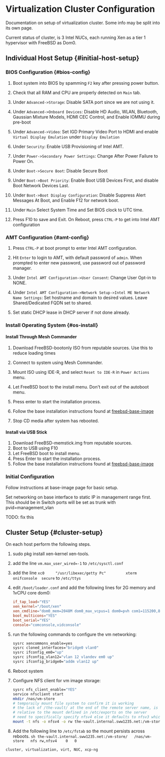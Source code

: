 # Virtualization Cluster Configuration

Documentation on setup of virtualization cluster. Some info may be split into
its own page.

Current status of cluster, is 3 Intel NUCs, each running Xen as a tier 1
hypervisor with FreeBSD as Dom0.

## Individual Host Setup {#initial-host-setup}

### BIOS Configuration {#bios-config}

1.	Boot system into BIOS by spamming `F2` key after pressing power button.

2.	Check that all RAM and CPU are properly detected on `Main` tab.

3.	Under `Advanced->Storage`: Disable SATA port since we are not using it.

4.	Under `Advanced->Onboard Devices`: Disable HD Audio, WLAN, Bluetooth,
	Gaussian Mixture Models, HDMI CEC Control, and Enable IOMMU during pre-boot

5.	Under `Advanced->Video`: Set IGD Primary Video Port to HDMI and enable
	`Virtual Display Emulation` under `Display Emulation`

6.	Under `Security`: Enable USB Provisioning of Intel AMT.

7.	Under `Power->Secondary Power Settings`: Change After Power Failure to
	Power On.

8.	Under `Boot->Secure Boot`: Disable Secure Boot

9.	Under `Boot->Boot Priority`: Enable Boot USB Devices First, and disable
	Boot Network Devices Last.

10.	Under `Boot->Boot Display Configuration`: Disable Suppress Alert
	Messages At Boot, and Enable F12 for network boot.

11.	Under `Main` Select System Time and Set BIOS clock to UTC time.

12.	Press F10 to save and Exit. On Reboot, press `CTRL-P` to get into Intel AMT configuration

### AMT Configuration {#amt-config}

1.	Press `CTRL-P` at boot prompt to enter Intel AMT configuration.

2.	Hit `Enter` to login to AMT, with default password of `admin`. When
	prompted to enter new password, use password out of password manager.

3.	Under `Intel AMT Configuration->User Consent`: Change User Opt-in to NONE.

4.	Under `Intel AMT Configuration->Network Setup->Intel ME Network Name
	Settings`: Set hostname and domain to desired values. Leave
	Shared/Dedicated FQDN set to shared.

5.	Set static DHCP lease in DHCP server if not done already.

### Install Operating System {#os-install}

#### Install Through Mesh Commander

1.	Download FreeBSD-bootonly ISO from reputable sources. Use this to reduce loading times

2.	Connect to system using Mesh Commander.

3.	Mount ISO using IDE-R, and select `Reset to IDE-R` in `Power Actions` menu.

4.	Let FreeBSD boot to the install menu. Don't exit out of the autoboot menu.

5.	Press enter to start the installation process.

6.	Follow the base installation instructions found at [freebsd-base-image](./build-script-notes-base-freebsd-image.md)

7.	Stop CD media after system has rebooted.

#### Install via USB Stick

1.	Download FreeBSD-memstick.img from reputable sources.
2.	Boot to USB using F10
3.	Let FreeBSD boot to install menu.
4.	Press Enter to start the installation process.
5.	Follow the base installation instructions found at [freebsd-base-image](./build-script-notes-base-freebsd-image.md)

### Initial Configuration

Follow instructions at base-image page for basic setup.

Set networking on base interface to static IP in management range first. This should be in Switch ports will be set as trunk with pvid=management_vlan

TODO: fix this


## Cluster Setup {#cluster-setup}

On each host perform the following steps.

1.	sudo pkg install xen-kernel xen-tools.
2.	add the line `vm.max_user_wired=-1` to `/etc/sysctl.conf`
3.	add the line `xc0     "/usr/libexec/getty Pc"         xterm   onifconsole  secure` to `/etc/ttys`
4.	edit `/boot/loader.conf` and add the following lines for 2G memory and 1vCPU core dom0:

	```conf
	if_tap_load="YES"
	xen_kernel="/boot/xen"
	xen_cmdline="dom0_mem=2048M dom0_max_vcpus=1 dom0=pvh com1=115200,8n1 guest_loglvl=all loglvl=all console=vga,com1"
	boot_multicons="YES"
	boot_serial="YES"
	console="comconsole,vidconsole"
	```
5.	run the following commands to configure the vm networking:

	```sh
	sysrc xencommons_enable=yes
	sysrc cloned_interfaces="bridge0 vlan0"
	sysrc ifconfig_em0="up"
 	sysrc ifconfig_vlan12="vlan 12 vlandev em0 up"
 	sysrc ifconfig_bridge0="addm vlan12 up"
	```
6.	Reboot system
7.	Configure NFS client for vm image storage:
   	```sh
    sysrc nfs_client_enable="YES"
    service nfsclient start
    mkdir /nas/vm-store
    # temporaily mount file system to confirm it is working
    # the lack of /the-vault/ at the end of the remote server name, is because this is
    # relative to the mount defined in /etc/exports on the server
    # need to specifically specify nfsv4 else it defaults to nfsv3 which causes confusing errors
    mount -t nfs -o nfsv4 -o rw the-vault.internal.sww1235.net:/vm-store/ /nas/vm-store
    ```
8.	Add the following line to `/etc/fstab` so the mount persists across reboots.
		```sh
		the-vault.internal.sww1235.net:/vm-store/	/nas/vm-store	nfs	rw,nfsv4	0	0
		```

```tags
cluster, virtualization, virt, NUC, xcp-ng
```
